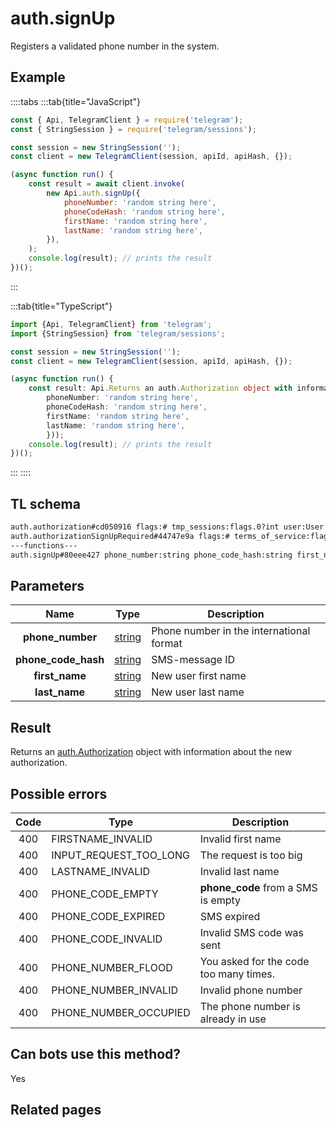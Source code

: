 # auth.signUp

Registers a validated phone number in the system.

## Example

::::tabs
:::tab{title="JavaScript"}

```js
const { Api, TelegramClient } = require('telegram');
const { StringSession } = require('telegram/sessions');

const session = new StringSession('');
const client = new TelegramClient(session, apiId, apiHash, {});

(async function run() {
    const result = await client.invoke(
        new Api.auth.signUp({
            phoneNumber: 'random string here',
            phoneCodeHash: 'random string here',
            firstName: 'random string here',
            lastName: 'random string here',
        }),
    );
    console.log(result); // prints the result
})();
```

:::

:::tab{title="TypeScript"}

```ts
import {Api, TelegramClient} from 'telegram';
import {StringSession} from 'telegram/sessions';

const session = new StringSession('');
const client = new TelegramClient(session, apiId, apiHash, {});

(async function run() {
    const result: Api.Returns an auth.Authorization object with information about the new authorization. = await client.invoke(new Api.auth.signUp({
		phoneNumber: 'random string here',
		phoneCodeHash: 'random string here',
		firstName: 'random string here',
		lastName: 'random string here',
		}));
    console.log(result); // prints the result
})();
```

:::
::::

## TL schema

```txt
auth.authorization#cd050916 flags:# tmp_sessions:flags.0?int user:User = auth.Authorization;
auth.authorizationSignUpRequired#44747e9a flags:# terms_of_service:flags.0?help.TermsOfService = auth.Authorization;
---functions---
auth.signUp#80eee427 phone_number:string phone_code_hash:string first_name:string last_name:string = auth.Authorization;
```

## Parameters

|        Name         | Type                                            | Description                              |
| :-----------------: | ----------------------------------------------- | ---------------------------------------- |
|  **phone_number**   | [string](https://core.telegram.org/type/string) | Phone number in the international format |
| **phone_code_hash** | [string](https://core.telegram.org/type/string) | SMS-message ID                           |
|   **first_name**    | [string](https://core.telegram.org/type/string) | New user first name                      |
|    **last_name**    | [string](https://core.telegram.org/type/string) | New user last name                       |

## Result

Returns an [auth.Authorization](https://core.telegram.org/type/auth.Authorization) object with information about the new authorization.

## Possible errors

| Code | Type                   | Description                            |
| :--: | ---------------------- | -------------------------------------- |
| 400  | FIRSTNAME_INVALID      | Invalid first name                     |
| 400  | INPUT_REQUEST_TOO_LONG | The request is too big                 |
| 400  | LASTNAME_INVALID       | Invalid last name                      |
| 400  | PHONE_CODE_EMPTY       | **phone_code** from a SMS is empty     |
| 400  | PHONE_CODE_EXPIRED     | SMS expired                            |
| 400  | PHONE_CODE_INVALID     | Invalid SMS code was sent              |
| 400  | PHONE_NUMBER_FLOOD     | You asked for the code too many times. |
| 400  | PHONE_NUMBER_INVALID   | Invalid phone number                   |
| 400  | PHONE_NUMBER_OCCUPIED  | The phone number is already in use     |

## Can bots use this method?

Yes

## Related pages
